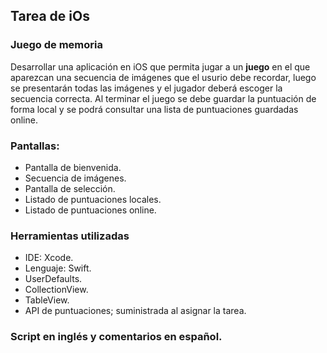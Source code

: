 ## Tarea de iOs
### Juego de memoria

  Desarrollar una aplicación en iOS que permita jugar a un **juego** en el que aparezcan una secuencia de imágenes que el usurio debe recordar,
luego se presentarán todas las imágenes y el jugador deberá escoger la secuencia correcta. Al terminar el juego se debe guardar la puntuación de forma
local y se podrá consultar una lista de puntuaciones guardadas online.

### Pantallas:
  - Pantalla de bienvenida.
  - Secuencia de imágenes.
  - Pantalla de selección.
  - Listado de puntuaciones locales.
  - Listado de puntuaciones online.

### Herramientas utilizadas
  - IDE: Xcode.
  - Lenguaje: Swift.
  - UserDefaults.
  - CollectionView.
  - TableView.
  - API de puntuaciones; suministrada al asignar la tarea.

### Script en **inglés** y comentarios en **español**.
